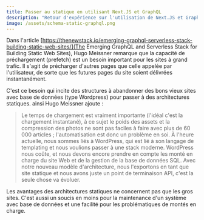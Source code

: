 ```yaml
---
title: Passer au statique en utilisant Next.JS et GraphQL
description: "Retour d'expérience sur l'utilisation de Next.JS et GraphCMS pour la génération d’un site statique."
image: /assets/schema-static-graphql.png
---
```


Dans l'article [https://thenewstack.io/emerging-graphql-serverless-stack-building-static-web-sites/](The Emerging GraphQL and Serverless Stack for Building Static Web Sites), Hugo Meissner remarque que la capacité de préchargement (prefetch) est un besoin important pour les sites à grand trafic. Il s'agit de précharger d'autres pages que celle appelée par l'utilisateur, de sorte que les futures pages du site soient délivrées instantanément.

C'est ce besoin qui incite des structures à abandonner des bons vieux sites avec base de données (type Wordpress) pour passer à des architectures statiques. ainsi Hugo Meissner ajoute :

> Le temps de chargement est vraiment importante (l'idéal c'est la chargement instantané), à ce sujet le poids des assets et la compression des photos ne sont pas faciles à faire avec plus de 60 000 articles ; l'automatisation est donc un problème en soi. À l'heure actuelle, nous sommes liés à WordPress, qui est lié à son langage de templating et nous voulions passer à une stack moderne. WordPress nous coûte, et nous devons encore prendre en compte les monté en charge du site Web et de la gestion de la base de données SQL. Avec notre nouveau modèle d'architecture, nous l'exportons en tant que site statique et nous avons juste un point de terminaison API, c'est la seule chose va évoluer.

Les avantages des architectures statiques ne concernent pas que les gros sites. C'est aussi un soucis en moins pour la maintenance d'un système avec base de données et une facilité pour les problématiques de montés en charge.